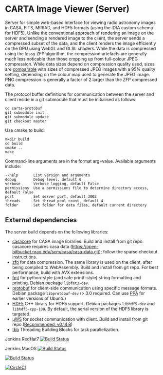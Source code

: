 # CARTA Image Viewer (Server)
Server for simple web-based interface for viewing radio astronomy images in CASA, FITS, MIRIAD, and HDF5 formats (using the IDIA custom schema for HDF5). Unlike the conventional approach of rendering an image on the server and sending a rendered image to the client, the server sends a compressed subset of the data, and the client renders the image efficiently on the GPU using WebGL and GLSL shaders. While the data is compressed using the lossy ZFP algorithm, the compression artefacts are generally much less noticable than those cropping up from full-colour JPEG compression. While data sizes depend on compression quality used, sizes are [comparable](https://docs.google.com/spreadsheets/d/1lp1687TL0bYmbM3jGyjuPd9dYZnrAYGnLIQXWVpnmS0/edit?usp=sharing) with sizes of compressed JPEG images with a 95% quality setting, depending on the colour map used to generate the JPEG image. PNG compression is generally a factor of 2 larger than the ZFP compressed data.

The protocol buffer definitions for communication between the server and client reside in a git submodule that must be initialised as follows:
```
cd carta-protobuf
git submodule init
git submodule update
git checkout master
```

Use cmake to build:
```
mkdir build
cd build
cmake ..
make
```

Command-line arguments are in the format arg=value.  Available arguments include:
```
--help       List version and arguments
debug        Debug level, default 0
verbose      Verbose logging, default False
permissions  Use a permissions file to determine directory access, default False
port         Set server port, default 3002
threads      Set thread pool count, default 4
folder       Set folder for data files, default current directory
```

## External dependencies
The server build depends on the following libraries: 
* [casacore](https://github.com/casacore/casacore) for CASA image libraries. Build and install from git repo.  casacore requires casa data (https://open-bitbucket.nrao.edu/scm/casa/casa-data.git); follow the sparse checkout instructions.
* [zfp](https://github.com/LLNL/zfp) for data compression. The same library is used on the client, after being compiled to WebAssembly. Build and install from git repo. For best performance, build with AVX extensions. 
* [fmt](https://github.com/fmtlib/fmt) for python-style (and safe printf-style) string formatting and printing. Debian package `libfmt3-dev`. 
* [protobuf](https://developers.google.com/protocol-buffers) for client-side communication using specific message formats. Debian package `libprotobuf-dev` (> 3.0 required. Can use [PPA](https://launchpad.net/~maarten-fonville/+archive/ubuntu/protobuf) for earlier versions of Ubuntu) 
* [HDF5](https://support.hdfgroup.org/HDF5/) C++ library for HDF5 support. Debian packages `libhdf5-dev` and `libhdf5-cpp-100`. By default, the serial version of the HDF5 library is targeted.
* [µWS](https://github.com/uNetworking/uWebSockets) for socket communication with client. Build and install from git repo.([Recommended: v0.14.8](https://github.com/uNetworking/uWebSockets/releases/tag/v0.14.8))
* [tbb](https://www.threadingbuildingblocks.org/download) Threading Building Blocks for task parallelization.

Jenkins RedHat7 [![Build Status](https://carta.asiaa.sinica.edu.tw/jenkins/buildStatus/icon?job=all_carta_backends)](https://carta.asiaa.sinica.edu.tw/jenkins/job/all_carta_backends/)



Jenkins MacOS [![Build Status](http://v9i0wanaw9vupbd4z7wwp5.webrelay.io/buildStatus/icon?job=carta-backend-macos)](http://v9i0wanaw9vupbd4z7wwp5.webrelay.io/job/carta-backend-macos/)

[![Build Status](https://travis-ci.org/CARTAvis/carta-backend.svg?branch=master)](https://travis-ci.org/CARTAvis/carta-backend)

[![CircleCI](https://circleci.com/gh/CARTAvis/carta-backend.svg?style=svg)](https://circleci.com/gh/CARTAvis/carta-backend)

